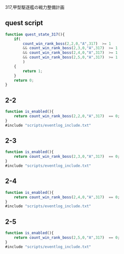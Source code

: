 317,甲型駆逐艦の戦力整備計画

## quest script
``` javascript
function quest_state_317(){
	if(
		count_win_rank_boss(2,2,0,"A",317)  >= 1
		&& count_win_rank_boss(2,3,0,"A",317)  >= 1
		&& count_win_rank_boss(2,4,0,"A",317)  >= 1
		&& count_win_rank_boss(2,5,0,"A",317)  >= 1
		)
	{
		return 1;
	}
	return 0;
}
```

## 2-2
``` javascript
function is_enabled(){
	return count_win_rank_boss(2,2,0,"A",317)  == 0;
}
#include "scripts/eventlog_include.txt"
```
## 2-3
``` javascript
function is_enabled(){
	return count_win_rank_boss(2,3,0,"A",317)  == 0;
}
#include "scripts/eventlog_include.txt"
```
## 2-4
``` javascript
function is_enabled(){
	return count_win_rank_boss(2,4,0,"A",317)  == 0;
}
#include "scripts/eventlog_include.txt"
```
## 2-5
``` javascript
function is_enabled(){
	return count_win_rank_boss(2,5,0,"A",317)  == 0;
}
#include "scripts/eventlog_include.txt"
```
